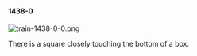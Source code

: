 #### 1438-0
![train-1438-0-0.png](https://github.com/lil-lab/nlvr/raw/master/nlvr/train/images/24/train-1438-0-0.png "train-1438-0-0.png")

There is a square closely touching the bottom of a box.